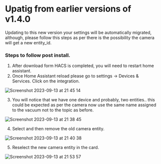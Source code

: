 # Upatig from earlier versions of v1.4.0

Updating to this new version your settings will be automatically migrated, although, please follow this steps as per there is the possibility the camera will get a new entity_id. 
### Steps to follow post install.
1) After download form HACS is completed, you will need to restart home assistant.
2) Once Home Assistant reload please go to settings -> Devices & Services. Click on the integration.

![Screenshot 2023-09-13 at 21 45 14](https://github.com/sca075/valetudo_vacuum_camera/assets/82227818/fd32936c-914e-43c1-a090-78d76b08eedb)

3) You will notice that we have one device and probably, two entities.. this could be expected as per the camera now use the same name assigned to the vacuum not to the topic as before.

![Screenshot 2023-09-13 at 21 38 45](https://github.com/sca075/valetudo_vacuum_camera/assets/82227818/553bca05-6605-4d68-bba3-89f0a249a410)

4) Select and then remove the old camera entity.
   
![Screenshot 2023-09-13 at 21 40 38](https://github.com/sca075/valetudo_vacuum_camera/assets/82227818/0d1e764d-66da-4dfd-84a6-be343ab604ae)
 
5) Reselect the new camera entity in the card.
   
![Screenshot 2023-09-13 at 21 53 57](https://github.com/sca075/valetudo_vacuum_camera/assets/82227818/5ceaefa6-8a39-4ddf-8af8-3586aff93272)
